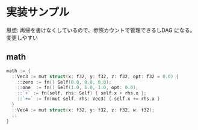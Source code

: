 # 実装サンプル
思想: 再帰を書けなくしているので、参照カウントで管理できるしDAG になる。変更しやすい

## math
```go
math := {
  ::Vec3 := mut struct(x: f32, y: f32, z: f32, opt: f32 = 0.0) {
    ::zero := fn() Self(0.0, 0.0, 0.0);
    ::one  := fn() Self(1.0, 1.0, 1.0, opt: 0.0);
    ::`+` := fn(self, rhs: Self) { self.x + rhs.x };
    ::`+=` := fn(mut self, rhs: Vec3) { self.x += rhs.x }
  }
  ::Vec4 := mut struct(x: f32, y: f32, z: f32, w: f32);
  ::
}
```
